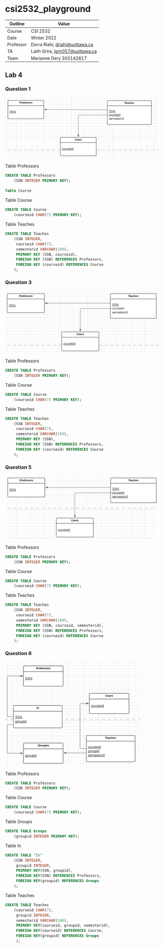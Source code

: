 # csi2532_playground

| Outline | Value |
| --- | --- |
| Course | CSI 2532 |
| Date | Winter 2022 |
| Professor | Dorra Riahi, driahi@uottawa.ca |
| TA | Laith Grira, lgrir057@uottawa.ca |
| Team | Marianne Dery 300142817 |

## Lab 4

### Question 1

![Digramme relationnel 1](./assets/Exercice1.png)

Table Professors

```SQL
CREATE TABLE Professors
	(SSN INTEGER PRIMARY KEY);

Table Course

```

Table Course

```SQL
CREATE TABLE Course
	(courseid CHAR(7) PRIMARY KEY);
```

Table Teaches

```SQL
CREATE TABLE Teaches
	(SSN INTEGER,
	 courseid CHAR(7),
	 semesterid VARCHAR(100),
	 PRIMARY KEY (SSN, courseid),
	 FOREIGN KEY (SSN) REFERENCES Professors,
	 FOREIGN KEY (courseid) REFERENCES Course
	);
```

### Question 3

![Digramme relationnel 1](./assets/Exercice3.png)

Table Professors

```SQL
CREATE TABLE Professors
	(SSN INTEGER PRIMARY KEY);
```

Table Course

```SQL
CREATE TABLE Course
	(courseid CHAR(7) PRIMARY KEY);
```

Table Teaches

```SQL
CREATE TABLE Teaches
	(SSN INTEGER,
	 courseid CHAR(7),
	 semesterid VARCHAR(100),
	 PRIMARY KEY (SSN),
	 FOREIGN KEY (SSN) REFERENCES Professors,
	 FOREIGN KEY (courseid) REFERENCES Course
	);
```

### Question 5

![Digramme relationnel 1](./assets/Exercice5.png)

Table Professors

```SQL
CREATE TABLE Professors
	(SSN INTEGER PRIMARY KEY);
```

Table Course

```SQL
CREATE TABLE Course
	(courseid CHAR(7) PRIMARY KEY);
```

Table Teaches

```SQL
CREATE TABLE Teaches
	(SSN INTEGER,
	 courseid CHAR(7),
	 semesterid VARCHAR(100),
	 PRIMARY KEY (SSN, courseid, semesterid),
	 FOREIGN KEY (SSN) REFERENCES Professors,
	 FOREIGN KEY (courseid) REFERENCES Course
	);
```

### Question 6

![Digramme relationnel 1](./assets/Exercice6.png)

Table Professors

```SQL
CREATE TABLE Professors
	(SSN INTEGER PRIMARY KEY);
```

Table Course

```SQL
CREATE TABLE Course
	(courseid CHAR(7) PRIMARY KEY);
```

Table Groups

```SQL
CREATE TABLE Groups
	(groupid INTEGER PRIMARY KEY);
```

Table In

```SQL
CREATE TABLE "In"
	(SSN INTEGER,
	 groupid INTEGER,
	 PRIMARY KEY(SSN, groupid),
	 FOREIGN KEY(SSN) REFERENCES Professors,
	 FOREIGN KEY(groupid) REFERENCES Groups
	);
```

Table Teaches

```SQL
CREATE TABLE Teaches
	(courseid CHAR(7),
	 groupid INTEGER,
	 semesterid VARCHAR(100),
	 PRIMARY KEY(courseid, groupid, semesterid),
	 FOREIGN KEY(courseid) REFERENCES Course,
	 FOREIGN KEY(groupid) REFERENCES Groups
	 );
```